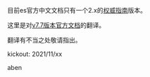 目前es官方中文文档只有一个2.x的[权威指南](https://www.elastic.co/guide/cn/elasticsearch/guide/current/index.html)版本。

这里是对[v7.7版本官方文档](https://www.elastic.co/guide/en/elasticsearch/reference/7.7/index.html)的翻译。

翻译有不当之处敬请指出。

kickout: 2021/11/xx

aben